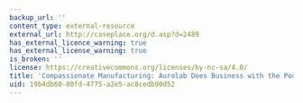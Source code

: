 ```yaml
---
backup_url: ''
content_type: external-resource
external_url: http://caseplace.org/d.asp?d=2489
has_external_licence_warning: true
has_external_license_warning: true
is_broken: ''
license: https://creativecommons.org/licenses/by-nc-sa/4.0/
title: 'Compassionate Manufacturing: Aurolab Does Business with the Poor'
uid: 19b4db60-80fd-4775-a2e5-ac8cedb90d52
---
```

